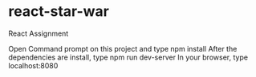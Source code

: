 # react-star-war
React Assignment

Open Command prompt on this project and type npm install
After the dependencies are install, type npm run dev-server
In your browser, type localhost:8080
